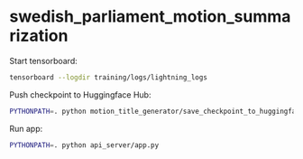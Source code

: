 # swedish_parliament_motion_summarization

Start tensorboard:
```bash
tensorboard --logdir training/logs/lightning_logs
```

Push checkpoint to Huggingface Hub:
```bash
PYTHONPATH=. python motion_title_generator/save_checkpoint_to_huggingface.py --version=2 --hf_model="erikgrip2/mt5-finetuned-for-motion-title"  --hf_user="erikgrip2"
```


Run app:
```bash
PYTHONPATH=. python api_server/app.py
```

